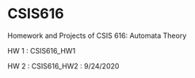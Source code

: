 # CSIS616
Homework and Projects of CSIS 616: Automata Theory

 HW 1 : CSIS616_HW1
 
 HW 2 : CSIS616_HW2 : 9/24/2020

